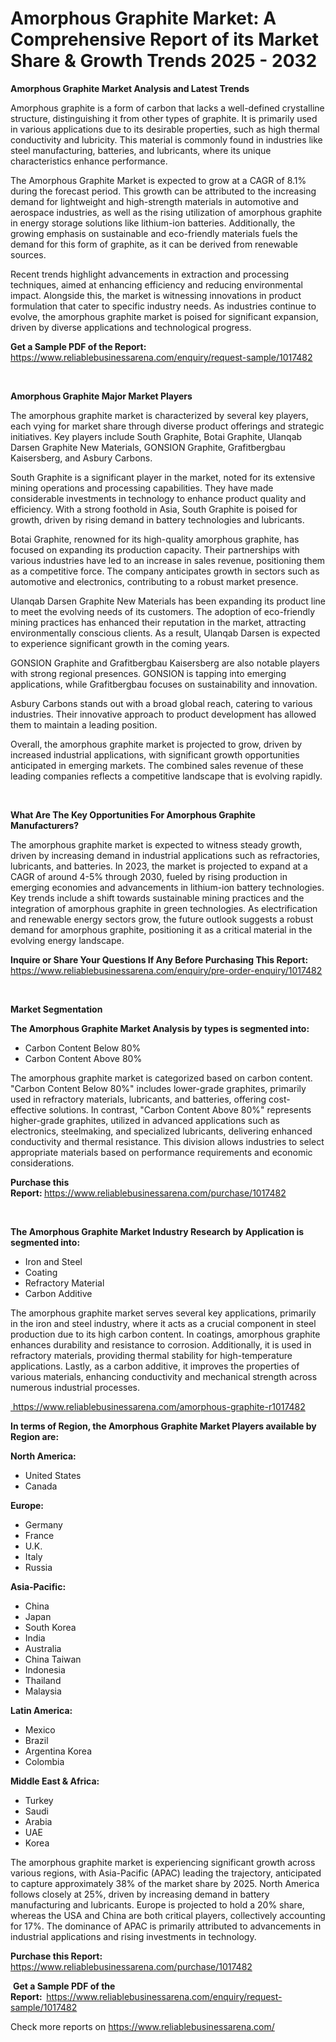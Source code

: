 <p><h1>Amorphous Graphite Market: A Comprehensive Report of its Market Share & Growth Trends 2025 - 2032</h1></p><p><strong>Amorphous Graphite Market Analysis and Latest Trends</strong></p>
<p><p>Amorphous graphite is a form of carbon that lacks a well-defined crystalline structure, distinguishing it from other types of graphite. It is primarily used in various applications due to its desirable properties, such as high thermal conductivity and lubricity. This material is commonly found in industries like steel manufacturing, batteries, and lubricants, where its unique characteristics enhance performance.</p><p>The Amorphous Graphite Market is expected to grow at a CAGR of 8.1% during the forecast period. This growth can be attributed to the increasing demand for lightweight and high-strength materials in automotive and aerospace industries, as well as the rising utilization of amorphous graphite in energy storage solutions like lithium-ion batteries. Additionally, the growing emphasis on sustainable and eco-friendly materials fuels the demand for this form of graphite, as it can be derived from renewable sources.</p><p>Recent trends highlight advancements in extraction and processing techniques, aimed at enhancing efficiency and reducing environmental impact. Alongside this, the market is witnessing innovations in product formulation that cater to specific industry needs. As industries continue to evolve, the amorphous graphite market is poised for significant expansion, driven by diverse applications and technological progress.</p></p>
<p><strong>Get a Sample PDF of the Report:&nbsp;</strong> <a href="https://www.reliablebusinessarena.com/enquiry/request-sample/1017482?utm_campaign=3170&utm_medium=2&utm_source=Github&utm_content=ia&utm_term=31032025&utm_id=amorphous-graphite">https://www.reliablebusinessarena.com/enquiry/request-sample/1017482</a></p>
<p>&nbsp;</p>
<p><strong>Amorphous Graphite Major Market Players</strong></p>
<p><p>The amorphous graphite market is characterized by several key players, each vying for market share through diverse product offerings and strategic initiatives. Key players include South Graphite, Botai Graphite, Ulanqab Darsen Graphite New Materials, GONSION Graphite, Grafitbergbau Kaisersberg, and Asbury Carbons.</p><p>South Graphite is a significant player in the market, noted for its extensive mining operations and processing capabilities. They have made considerable investments in technology to enhance product quality and efficiency. With a strong foothold in Asia, South Graphite is poised for growth, driven by rising demand in battery technologies and lubricants.</p><p>Botai Graphite, renowned for its high-quality amorphous graphite, has focused on expanding its production capacity. Their partnerships with various industries have led to an increase in sales revenue, positioning them as a competitive force. The company anticipates growth in sectors such as automotive and electronics, contributing to a robust market presence.</p><p>Ulanqab Darsen Graphite New Materials has been expanding its product line to meet the evolving needs of its customers. The adoption of eco-friendly mining practices has enhanced their reputation in the market, attracting environmentally conscious clients. As a result, Ulanqab Darsen is expected to experience significant growth in the coming years.</p><p>GONSION Graphite and Grafitbergbau Kaisersberg are also notable players with strong regional presences. GONSION is tapping into emerging applications, while Grafitbergbau focuses on sustainability and innovation.</p><p>Asbury Carbons stands out with a broad global reach, catering to various industries. Their innovative approach to product development has allowed them to maintain a leading position. </p><p>Overall, the amorphous graphite market is projected to grow, driven by increased industrial applications, with significant growth opportunities anticipated in emerging markets. The combined sales revenue of these leading companies reflects a competitive landscape that is evolving rapidly.</p></p>
<p>&nbsp;</p>
<p><strong>What Are The Key Opportunities For Amorphous Graphite Manufacturers?</strong></p>
<p><p>The amorphous graphite market is expected to witness steady growth, driven by increasing demand in industrial applications such as refractories, lubricants, and batteries. In 2023, the market is projected to expand at a CAGR of around 4-5% through 2030, fueled by rising production in emerging economies and advancements in lithium-ion battery technologies. Key trends include a shift towards sustainable mining practices and the integration of amorphous graphite in green technologies. As electrification and renewable energy sectors grow, the future outlook suggests a robust demand for amorphous graphite, positioning it as a critical material in the evolving energy landscape.</p></p>
<p><strong>Inquire or Share Your Questions If Any Before Purchasing This Report:</strong> <a href="https://www.reliablebusinessarena.com/enquiry/pre-order-enquiry/1017482?utm_campaign=3170&utm_medium=2&utm_source=Github&utm_content=ia&utm_term=31032025&utm_id=amorphous-graphite">https://www.reliablebusinessarena.com/enquiry/pre-order-enquiry/1017482</a></p>
<p>&nbsp;</p>
<p><strong>Market Segmentation</strong></p>
<p><strong>The Amorphous Graphite Market Analysis by types is segmented into:</strong></p>
<p><ul><li>Carbon Content Below 80%</li><li>Carbon Content Above 80%</li></ul></p>
<p><p>The amorphous graphite market is categorized based on carbon content. "Carbon Content Below 80%" includes lower-grade graphites, primarily used in refractory materials, lubricants, and batteries, offering cost-effective solutions. In contrast, "Carbon Content Above 80%" represents higher-grade graphites, utilized in advanced applications such as electronics, steelmaking, and specialized lubricants, delivering enhanced conductivity and thermal resistance. This division allows industries to select appropriate materials based on performance requirements and economic considerations.</p></p>
<p><strong>Purchase this Report:&nbsp;</strong><a href="https://www.reliablebusinessarena.com/purchase/1017482?utm_campaign=3170&utm_medium=2&utm_source=Github&utm_content=ia&utm_term=31032025&utm_id=amorphous-graphite">https://www.reliablebusinessarena.com/purchase/1017482</a></p>
<p>&nbsp;</p>
<p><strong>The Amorphous Graphite Market Industry Research by Application is segmented into:</strong></p>
<p><ul><li>Iron and Steel</li><li>Coating</li><li>Refractory Material</li><li>Carbon Additive</li></ul></p>
<p><p>The amorphous graphite market serves several key applications, primarily in the iron and steel industry, where it acts as a crucial component in steel production due to its high carbon content. In coatings, amorphous graphite enhances durability and resistance to corrosion. Additionally, it is used in refractory materials, providing thermal stability for high-temperature applications. Lastly, as a carbon additive, it improves the properties of various materials, enhancing conductivity and mechanical strength across numerous industrial processes.</p></p>
<p><a href="https://www.reliablebusinessarena.com/amorphous-graphite-r1017482?utm_campaign=3170&utm_medium=2&utm_source=Github&utm_content=ia&utm_term=31032025&utm_id=amorphous-graphite">&nbsp;https://www.reliablebusinessarena.com/amorphous-graphite-r1017482</a></p>
<p><strong>In terms of Region, the Amorphous Graphite Market Players available by Region are:</strong></p>
<p>
    <p> <strong> North America: </strong>
        <ul>
            <li>United States</li>
            <li>Canada</li>
        </ul>
        </p> 
    <p> <strong> Europe: </strong>
        <ul>
            <li>Germany</li>
            <li>France</li>
            <li>U.K.</li>
            <li>Italy</li>
            <li>Russia</li>
        </ul>
        </p> 
    <p> <strong> Asia-Pacific: </strong>
        <ul>
            <li>China</li>
            <li>Japan</li>
            <li>South Korea</li>
            <li>India</li>
            <li>Australia</li>
            <li>China Taiwan</li>
            <li>Indonesia</li>
            <li>Thailand</li>
            <li>Malaysia</li>
        </ul>
        </p> 
    <p> <strong> Latin America: </strong>
        <ul>
            <li>Mexico</li>
            <li>Brazil</li>
            <li>Argentina Korea</li>
            <li>Colombia</li>
        </ul>
        </p> 
    <p> <strong> Middle East & Africa: </strong>
        <ul>
            <li>Turkey</li>
            <li>Saudi</li>
            <li>Arabia</li>
            <li>UAE</li>
            <li>Korea</li>
        </ul>
    </p>
    </p>
<p><p>The amorphous graphite market is experiencing significant growth across various regions, with Asia-Pacific (APAC) leading the trajectory, anticipated to capture approximately 38% of the market share by 2025. North America follows closely at 25%, driven by increasing demand in battery manufacturing and lubricants. Europe is projected to hold a 20% share, whereas the USA and China are both critical players, collectively accounting for 17%. The dominance of APAC is primarily attributed to advancements in industrial applications and rising investments in technology.</p></p>
<p><strong>Purchase this Report: </strong><a href="https://www.reliablebusinessarena.com/purchase/1017482?utm_campaign=3170&utm_medium=2&utm_source=Github&utm_content=ia&utm_term=31032025&utm_id=amorphous-graphite">https://www.reliablebusinessarena.com/purchase/1017482</a></p>
<p>&nbsp;<strong>Get a Sample PDF of the Report:&nbsp;&nbsp;</strong><a href="https://www.reliablebusinessarena.com/enquiry/request-sample/1017482?utm_campaign=3170&utm_medium=2&utm_source=Github&utm_content=ia&utm_term=31032025&utm_id=amorphous-graphite">https://www.reliablebusinessarena.com/enquiry/request-sample/1017482</a></p>
<p><strong></strong></p>
<p>Check more reports on <a href="https://www.reliablebusinessarena.com/?utm_campaign=3170&utm_medium=2&utm_source=Github&utm_content=ia&utm_term=31032025&utm_id=amorphous-graphite">https://www.reliablebusinessarena.com/</a></p>